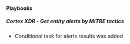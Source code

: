 
#### Playbooks
##### Cortex XDR - Get entity alerts by MITRE tactics
- Conditional task for alerts results was added
